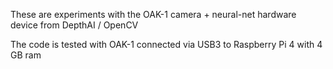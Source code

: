 These are experiments with the OAK-1 camera + neural-net hardware device from DepthAI / OpenCV

The code is tested with OAK-1 connected via USB3 to Raspberry Pi 4 with 4 GB ram
